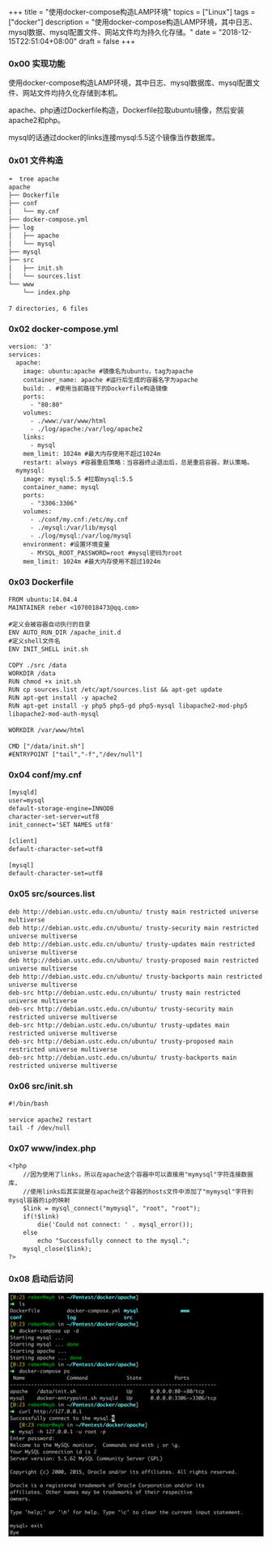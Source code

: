 +++
title = "使用docker-compose构造LAMP环境"
topics = ["Linux"]
tags = ["docker"]
description = "使用docker-compose构造LAMP环境，其中日志、mysql数据、mysql配置文件、网站文件均为持久化存储。"
date = "2018-12-15T22:51:04+08:00"
draft = false
+++

### 0x00 实现功能
使用docker-compose构造LAMP环境，其中日志、mysql数据库、mysql配置文件、网站文件均持久化存储到本机。

apache、php通过Dockerfile构造，Dockerfile拉取ubuntu镜像，然后安装apache2和php。

mysql的话通过docker的links连接mysql:5.5这个镜像当作数据库。

### 0x01 文件构造
```
➜  tree apache
apache
├── Dockerfile
├── conf
│   └── my.cnf
├── docker-compose.yml
├── log
│   ├── apache
│   └── mysql
├── mysql
├── src
│   ├── init.sh
│   └── sources.list
└── www
    └── index.php

7 directories, 6 files
```

### 0x02 docker-compose.yml
```
version: '3'
services:
  apache:
    image: ubuntu:apache #镜像名为ubuntu，tag为apache
    container_name: apache #运行后生成的容器名字为apache
    build: . #使用当前路径下的Dockerfile构造镜像
    ports:
      - "80:80"
    volumes:
      - ./www:/var/www/html
      - ./log/apache:/var/log/apache2
    links:
      - mysql
    mem_limit: 1024m #最大内存使用不超过1024m
    restart: always #容器重启策略：当容器终止退出后，总是重启容器，默认策略。
  mymysql:
    image: mysql:5.5 #拉取mysql:5.5
    container_name: mysql
    ports:
      - "3306:3306"
    volumes:
      - ./conf/my.cnf:/etc/my.cnf
      - ./mysql:/var/lib/mysql
      - ./log/mysql:/var/log/mysql
    environment: #设置环境变量
      - MYSQL_ROOT_PASSWORD=root #mysql密码为root
    mem_limit: 1024m #最大内存使用不超过1024m
```

### 0x03 Dockerfile
```
FROM ubuntu:14.04.4
MAINTAINER reber <1070018473@qq.com>

#定义会被容器自动执行的目录
ENV AUTO_RUN_DIR /apache_init.d
#定义shell文件名
ENV INIT_SHELL init.sh

COPY ./src /data
WORKDIR /data
RUN chmod +x init.sh
RUN cp sources.list /etc/apt/sources.list && apt-get update
RUN apt-get install -y apache2
RUN apt-get install -y php5 php5-gd php5-mysql libapache2-mod-php5 libapache2-mod-auth-mysql

WORKDIR /var/www/html

CMD ["/data/init.sh"]
#ENTRYPOINT ["tail","-f","/dev/null"]
```

### 0x04 conf/my.cnf
```
[mysqld]
user=mysql
default-storage-engine=INNODB
character-set-server=utf8
init_connect='SET NAMES utf8'

[client]
default-character-set=utf8

[mysql]
default-character-set=utf8
```

### 0x05 src/sources.list
```
deb http://debian.ustc.edu.cn/ubuntu/ trusty main restricted universe multiverse
deb http://debian.ustc.edu.cn/ubuntu/ trusty-security main restricted universe multiverse
deb http://debian.ustc.edu.cn/ubuntu/ trusty-updates main restricted universe multiverse
deb http://debian.ustc.edu.cn/ubuntu/ trusty-proposed main restricted universe multiverse
deb http://debian.ustc.edu.cn/ubuntu/ trusty-backports main restricted universe multiverse
deb-src http://debian.ustc.edu.cn/ubuntu/ trusty main restricted universe multiverse
deb-src http://debian.ustc.edu.cn/ubuntu/ trusty-security main restricted universe multiverse
deb-src http://debian.ustc.edu.cn/ubuntu/ trusty-updates main restricted universe multiverse
deb-src http://debian.ustc.edu.cn/ubuntu/ trusty-proposed main restricted universe multiverse
deb-src http://debian.ustc.edu.cn/ubuntu/ trusty-backports main restricted universe multiverse
```

### 0x06 src/init.sh
```
#!/bin/bash

service apache2 restart
tail -f /dev/null
```

### 0x07 www/index.php
```
<?php
    //因为使用了links，所以在apache这个容器中可以直接用"mymysql"字符连接数据库，
    //使用links后其实就是在apache这个容器的hosts文件中添加了"mymysql"字符到mysql容器的ip的映射
    $link = mysql_connect("mymysql", "root", "root");
    if(!$link)
        die('Could not connect: ' . mysql_error());
    else
        echo "Successfully connect to the mysql.";
    mysql_close($link);
?>
```

### 0x08 启动后访问
![80](/img/post/20181215-231620.png)
